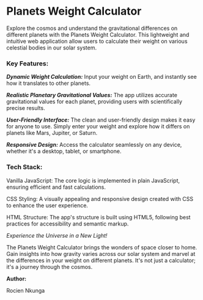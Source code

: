# Planets Weight Calculator

Explore the cosmos and understand the gravitational differences on different planets with the Planets Weight Calculator. This lightweight and intuitive web application allow users to calculate their weight on various celestial bodies in our solar system.

### Key Features:

***Dynamic Weight Calculation:*** Input your weight on Earth, and instantly see how it translates to other planets.

***Realistic Planetary Gravitational Values:*** The app utilizes accurate gravitational values for each planet, providing users with scientifically precise results.

***User-Friendly Interface:*** The clean and user-friendly design makes it easy for anyone to use. Simply enter your weight and explore how it differs on planets like Mars, Jupiter, or Saturn.

***Responsive Design:*** Access the calculator seamlessly on any device, whether it's a desktop, tablet, or smartphone.

### Tech Stack:

Vanilla JavaScript: The core logic is implemented in plain JavaScript, ensuring efficient and fast calculations.

CSS Styling: A visually appealing and responsive design created with CSS to enhance the user experience.

HTML Structure: The app's structure is built using HTML5, following best practices for accessibility and semantic markup.

*Experience the Universe in a New Light!*

The Planets Weight Calculator brings the wonders of space closer to home. Gain insights into how gravity varies across our solar system and marvel at the differences in your weight on different planets. It's not just a calculator; it's a journey through the cosmos.



**Author:**

Rocien Nkunga